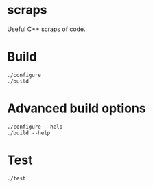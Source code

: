 # scraps

Useful C++ scraps of code.

# Build

    ./configure
    ./build

# Advanced build options

    ./configure --help
    ./build --help

# Test

    ./test
